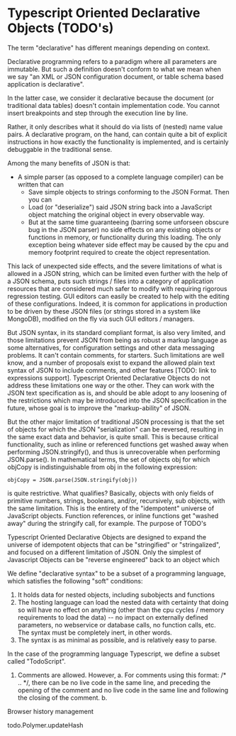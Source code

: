 # Typescript Oriented Declarative Objects (TODO's)

The term "declarative" has different meanings depending on context.

Declarative programming refers to a paradigm where all 
parameters are immutable.  But such a definition doesn't conform
to what we mean when we say "an XML or JSON configuration document, or table schema based application
is declarative".
 
In the latter case, we consider it declarative because the document (or traditional data tables) doesn't
contain implementation code.  You cannot insert breakpoints and step through the execution line by line.  

Rather, it only describes what it should do via lists of (nested) name value pairs.  A declarative program,
on the hand, can contain quite a bit of explicit instructions in how exactly
the functionality is implemented, and is certainly debuggable in the traditional sense.

Among the many benefits of JSON is that:

* A simple parser (as opposed to a complete language compiler) can be written that can 
    * Save simple objects to strings conforming to the JSON Format.   Then you can 
    * Load (or "deserialize") said JSON string back into a JavaScript object matching the original object in every observable way.  
    * But at the same time guaranteeing (barring some unforseen obscure bug in the JSON parser) no side effects
on any existing objects or functions in memory, or functionality during this loading.
The only exception being whatever side effect may be caused by the cpu and memory footprint required to create the object representation.

This lack of unexpected side effects, and the severe limitations of what is allowed in a JSON string, which can be limited even further with the help of
a JSON schema, puts such strings / files into a category of application resources that are considered much safer to modify with requiring rigorous regression testing.
GUI editors can easily be created to help with the editing of these configurations.
Indeed, it is common for applications in production to be driven by these JSON files (or strings stored in a system like MongoDB), modified on the fly via such GUI editors / managers.


But JSON syntax, in its standard compliant format, is also very limited, and those limitations prevent JSON
from being as robust a markup language as some alternatives, for configuration settings and other data messaging problems.
It can't contain comments, for starters. Such limitations are well know, and a number of proposals exist to
expand the allowed plain text syntax of JSON to include comments, and other features [TODO:  link to expressions support].
Typescript Oriented Declarative Objects do not address these limitations one way or the other.  They can work with the JSON text specification as is, 
and should be able adopt to any loosening of the restrictions which may be introduced into the JSON specification in the future, whose goal is to improve the 
"markup-ability" of JSON.

But the other major limitation of traditional JSON processing is that the set of objects for which the JSON "serialization" can be reversed,
resulting in the same exact data and behavior, is quite small.  This is because critical functionality,
such as inline or referenced functions get washed away when performing JSON.stringify(), and thus is unrecoverable when performing
JSON.parse().  In mathematical terms, the set of objects obj for which objCopy is indistinguishable from obj
in the following expression:

    objCopy = JSON.parse(JSON.stringify(obj))

is quite restrictive.  What qualifies?  Basically, objects with only fields of primitive numbers, strings, booleans, and/or, recursively, sub objects, with the same limitation.
This is the entirety of the "idempotent" universe of JavaScript objects.  Function references, or inline functions get "washed away" during the
stringify call, for example.  The purpose of TODO's


Typescript Oriented Declarative Objects are designed to expand the universe of idempotent objects that can be "stringified" or "stringalized", and focused on a different limitation of JSON.
Only the simplest of Javascript Objects can be "reverse engineered" back to an object which



We define "declarative syntax" to be a subset of a programming language, 
which satisfies the following "soft" conditions:

1)  It holds data for nested objects, including subobjects and functions
2)  The hosting language can load the nested data with certainty that doing 
so will have no effect on anything (other than the cpu cycles / memory requirements to load the data)
 -- no impact on externally defined
parameters, no webservice or database calls, no function calls, etc.  
The syntax must be completely inert, in other words.
3)  The syntax  is as minimal as possible, and is relatively easy to parse.

In the case of the programming language Typescript, we define a subset called 
"TodoScript".  

1)  Comments are allowed.  However,
	a.  For comments using this format:
		/* .. */, there can be no live code in the same line, and preceding the opening of the comment
		and no live code in the same line and following the closing of the comment.
	b.  




Browser history management

todo.Polymer.updateHash